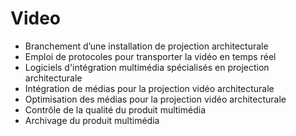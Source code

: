 # Video

* Branchement d’une installation de projection architecturale
* Emploi de protocoles pour transporter la vidéo en temps réel
* Logiciels d'intégration multimédia spécialisés en projection architecturale
* Intégration de médias pour la projection vidéo architecturale
* Optimisation des médias pour la projection vidéo architecturale
* Contrôle de la qualité du produit multimédia
* Archivage du produit multimédia